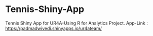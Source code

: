 # Tennis-Shiny-App
Tennis Shiny App for UR4A-Using R for Analytics Project.
App-Link : https://padmadwivedi.shinyapps.io/ur4ateam/
